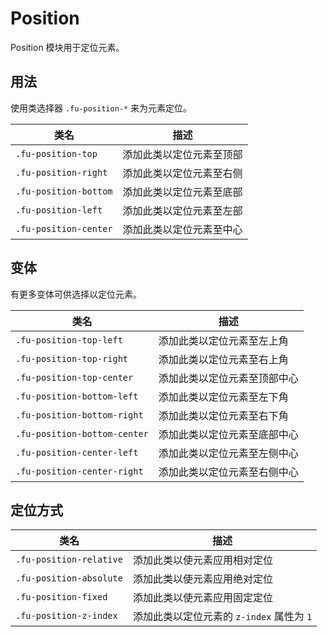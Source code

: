 # Position

Position 模块用于定位元素。

## 用法

使用类选择器 `.fu-position-*` 来为元素定位。

| 类名                  | 描述                     |
| --------------------- | ------------------------ |
| `.fu-position-top`    | 添加此类以定位元素至顶部 |
| `.fu-position-right`  | 添加此类以定位元素至右侧 |
| `.fu-position-bottom` | 添加此类以定位元素至底部 |
| `.fu-position-left`   | 添加此类以定位元素至左部 |
| `.fu-position-center` | 添加此类以定位元素至中心 |

## 变体

有更多变体可供选择以定位元素。

| 类名                         | 描述                         |
| ---------------------------- | ---------------------------- |
| `.fu-position-top-left`      | 添加此类以定位元素至左上角   |
| `.fu-position-top-right`     | 添加此类以定位元素至右上角   |
| `.fu-position-top-center`    | 添加此类以定位元素至顶部中心 |
| `.fu-position-bottom-left`   | 添加此类以定位元素至左下角   |
| `.fu-position-bottom-right`  | 添加此类以定位元素至右下角   |
| `.fu-position-bottom-center` | 添加此类以定位元素至底部中心 |
| `.fu-position-center-left`   | 添加此类以定位元素至左侧中心 |
| `.fu-position-center-right`  | 添加此类以定位元素至右侧中心 |

## 定位方式

| 类名                    | 描述                                      |
| ----------------------- | ----------------------------------------- |
| `.fu-position-relative` | 添加此类以使元素应用相对定位              |
| `.fu-position-absolute` | 添加此类以使元素应用绝对定位              |
| `.fu-position-fixed`    | 添加此类以使元素应用固定定位              |
| `.fu-position-z-index`  | 添加此类以定位元素的 `z-index` 属性为 `1` |
